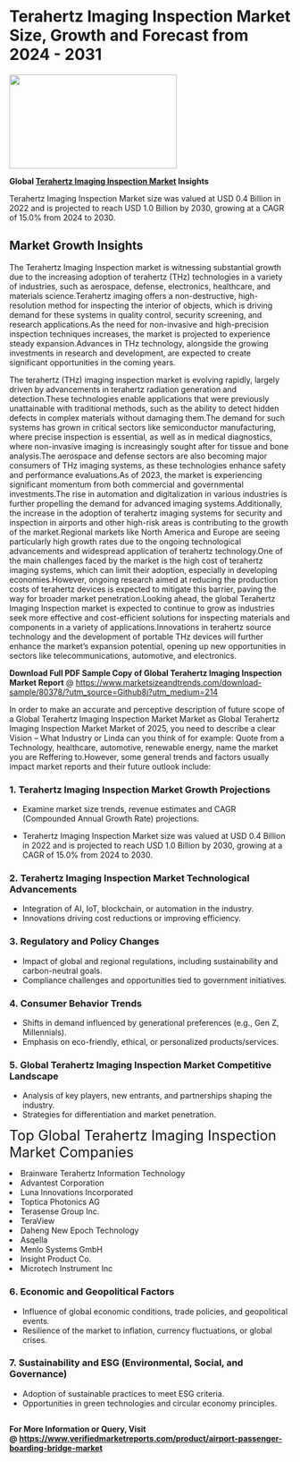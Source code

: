 <H1>Terahertz Imaging Inspection Market Size, Growth and Forecast from 2024 - 2031</H1><img class="aligncenter size-medium wp-image-584254" src="https://thirdeyenews.in/wp-content/uploads/2024/09/Global-Market-Research-300x168.jpeg" alt="" width="300" height="168" /><p><strong>Global&nbsp;<a href="https://www.marketsizeandtrends.com/download-sample/80378/?utm_source=Github8j?utm_medium=214">Terahertz Imaging Inspection Market</a> Insights</strong></p><p>Terahertz Imaging Inspection Market size was valued at USD 0.4 Billion in 2022 and is projected to reach USD 1.0 Billion by 2030, growing at a CAGR of 15.0% from 2024 to 2030.</p><p><h2>Market Growth Insights</h2> The Terahertz Imaging Inspection market is witnessing substantial growth due to the increasing adoption of terahertz (THz) technologies in a variety of industries, such as aerospace, defense, electronics, healthcare, and materials science.Terahertz imaging offers a non-destructive, high-resolution method for inspecting the interior of objects, which is driving demand for these systems in quality control, security screening, and research applications.As the need for non-invasive and high-precision inspection techniques increases, the market is projected to experience steady expansion.Advances in THz technology, alongside the growing investments in research and development, are expected to create significant opportunities in the coming years. <p>The terahertz (THz) imaging inspection market is evolving rapidly, largely driven by advancements in terahertz radiation generation and detection.These technologies enable applications that were previously unattainable with traditional methods, such as the ability to detect hidden defects in complex materials without damaging them.The demand for such systems has grown in critical sectors like semiconductor manufacturing, where precise inspection is essential, as well as in medical diagnostics, where non-invasive imaging is increasingly sought after for tissue and bone analysis.The aerospace and defense sectors are also becoming major consumers of THz imaging systems, as these technologies enhance safety and performance evaluations.As of 2023, the market is experiencing significant momentum from both commercial and governmental investments.The rise in automation and digitalization in various industries is further propelling the demand for advanced imaging systems.Additionally, the increase in the adoption of terahertz imaging systems for security and inspection in airports and other high-risk areas is contributing to the growth of the market.Regional markets like North America and Europe are seeing particularly high growth rates due to the ongoing technological advancements and widespread application of terahertz technology.One of the main challenges faced by the market is the high cost of terahertz imaging systems, which can limit their adoption, especially in developing economies.However, ongoing research aimed at reducing the production costs of terahertz devices is expected to mitigate this barrier, paving the way for broader market penetration.Looking ahead, the global Terahertz Imaging Inspection market is expected to continue to grow as industries seek more effective and cost-efficient solutions for inspecting materials and components in a variety of applications.Innovations in terahertz source technology and the development of portable THz devices will further enhance the market’s expansion potential, opening up new opportunities in sectors like telecommunications, automotive, and electronics.</p><p><span class=""><strong>Download Full PDF Sample Copy of Global Terahertz Imaging Inspection Market Report</strong> @ <a href="https://www.marketsizeandtrends.com/download-sample/80378/?utm_source=Github8j?utm_medium=214" target="_blank">https://www.marketsizeandtrends.com/download-sample/80378/?utm_source=Github8j?utm_medium=214</a></span></p><p>In order to make an accurate and perceptive description of future scope of a Global&nbsp;Terahertz Imaging Inspection Market Market as Global&nbsp;Terahertz Imaging Inspection Market Market of 2025, you need to describe a clear Vision &ndash; What Industry or Linda can you think of for example: Quote from a Technology, healthcare, automotive, renewable energy, name the market you are Reffering to.However, some general trends and factors usually impact market reports and their future outlook include:</p><h3>1.&nbsp;<strong>Terahertz Imaging Inspection Market Growth Projections</strong></h3><ul><li>Examine market size trends, revenue estimates and CAGR (Compounded Annual Growth Rate) projections.</li><li><p>Terahertz Imaging Inspection Market size was valued at USD 0.4 Billion in 2022 and is projected to reach USD 1.0 Billion by 2030, growing at a CAGR of 15.0% from 2024 to 2030.</p></li></ul><h3>2.&nbsp;<strong>Terahertz Imaging Inspection Market Technological Advancements</strong></h3><ul><li>Integration of AI, IoT, blockchain, or automation in the industry.</li><li>Innovations driving cost reductions or improving efficiency.</li></ul><h3>3.&nbsp;<strong>Regulatory and Policy Changes</strong></h3><ul><li>Impact of global and regional regulations, including sustainability and carbon-neutral goals.</li><li>Compliance challenges and opportunities tied to government initiatives.</li></ul><h3>4.&nbsp;<strong>Consumer Behavior Trends</strong></h3><ul><li>Shifts in demand influenced by generational preferences (e.g., Gen Z, Millennials).</li><li>Emphasis on eco-friendly, ethical, or personalized products/services.</li></ul><h3>5.&nbsp;<strong>Global Terahertz Imaging Inspection Market Competitive Landscape</strong></h3><ul><li>Analysis of key players, new entrants, and partnerships shaping the industry.</li><li>Strategies for differentiation and market penetration.</li></ul><p data-pm-slice="1 1 []"><span style="color: inherit; font-family: inherit; font-size: 25px;">Top Global Terahertz Imaging Inspection Market Companies</span></p><div class="" data-test-id=""><p><li>Brainware Terahertz Information Technology</li><li> Advantest Corporation</li><li> Luna Innovations Incorporated</li><li> Toptica Photonics AG</li><li> Terasense Group Inc.</li><li> TeraView</li><li> Daheng New Epoch Technology</li><li> Asqella</li><li> Menlo Systems GmbH</li><li> Insight Product Co.</li><li> Microtech Instrument Inc</li></p></div><h3>6.&nbsp;<strong>Economic and Geopolitical Factors</strong></h3><ul><li>Influence of global economic conditions, trade policies, and geopolitical events.</li><li>Resilience of the market to inflation, currency fluctuations, or global crises.</li></ul><h3>7.&nbsp;<strong>Sustainability and ESG (Environmental, Social, and Governance)</strong></h3><ul><li>Adoption of sustainable practices to meet ESG criteria.</li><li>Opportunities in green technologies and circular economy principles.</li></ul><h2><strong style="font-size: 14px;">For More Information or Query, Visit @&nbsp;</strong><a style="background-color: #ffffff; font-size: 14px;" href="https://www.marketsizeandtrends.com/report/terahertz-imaging-inspection-market/" target="_blank">https://www.verifiedmarketreports.com/product/airport-passenger-boarding-bridge-market</a></h2>